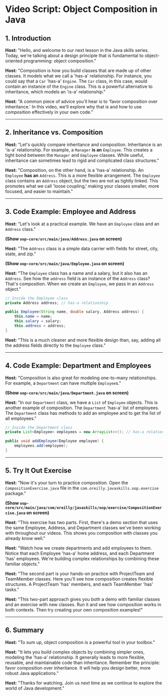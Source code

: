
# Video Script: Object Composition in Java

## 1. Introduction

**Host:** "Hello, and welcome to our next lesson in the Java skills series. Today, we're talking about a design principle that is fundamental to object-oriented programming: object composition."

**Host:** "Composition is how you build classes that are made up of other classes. It models what we call a 'has-a' relationship. For instance, you could say that a `Car` 'has-a' `Engine`. The `Car` class, in this case, would contain an instance of the `Engine` class. This is a powerful alternative to inheritance, which models an 'is-a' relationship."

**Host:** "A common piece of advice you'll hear is to 'favor composition over inheritance.' In this video, we'll explore why that is and how to use composition effectively in your own code."

---

## 2. Inheritance vs. Composition

**Host:** "Let's quickly compare inheritance and composition. Inheritance is an 'is-a' relationship. For example, a `Manager` **is an** `Employee`. This creates a tight bond between the `Manager` and `Employee` classes. While useful, inheritance can sometimes lead to rigid and complicated class structures."

**Host:** "Composition, on the other hand, is a 'has-a' relationship. An `Employee` **has an** `Address`. This is a more flexible arrangement. The `Employee` class contains an `Address` object, but the two are not as tightly linked. This promotes what we call 'loose coupling,' making your classes smaller, more focused, and easier to maintain."

---

## 3. Code Example: Employee and Address

**Host:** "Let's look at a practical example. We have an `Employee` class and an `Address` class."

**(Show `oop-core/src/main/java/Address.java` on screen)**

**Host:** "The `Address` class is a simple data carrier with fields for street, city, state, and zip."

**(Show `oop-core/src/main/java/Employee.java` on screen)**

**Host:** "The `Employee` class has a name and a salary, but it also has an `Address`. See how the `address` field is an instance of the `Address` class? That's composition. When we create an `Employee`, we pass in an `Address` object."

```java
// Inside the Employee class
private Address address; // has-a relationship

public Employee(String name, double salary, Address address) {
    this.name = name;
    this.salary = salary;
    this.address = address;
}
```

**Host:** "This is a much cleaner and more flexible design than, say, adding all the address fields directly to the `Employee` class."

---

## 4. Code Example: Department and Employees

**Host:** "Composition is also great for modeling one-to-many relationships. For example, a `Department` can have multiple `Employee`s."

**(Show `oop-core/src/main/java/Department.java` on screen)**

**Host:** "In our `Department` class, we have a `List` of `Employee` objects. This is another example of composition. The `Department` 'has-a' list of employees. The `Department` class has methods to add an employee and to get the list of all employees."

```java
// Inside the Department class
private List<Employee> employees = new ArrayList<>(); // has-a relationship

public void addEmployee(Employee employee) {
    employees.add(employee);
}
```

---

## 5. Try It Out Exercise

**Host:** "Now it's your turn to practice composition. Open the `CompositionExercise.java` file in the `com.oreilly.javaskills.oop.exercise` package."

**(Show `oop-core/src/main/java/com/oreilly/javaskills/oop/exercise/CompositionExercise.java` on screen)**

**Host:** "This exercise has two parts. First, there's a demo section that uses the same Employee, Address, and Department classes we've been working with throughout our videos. This shows you composition with classes you already know well."

**Host:** "Watch how we create departments and add employees to them. Notice that each Employee 'has-a' home address, and each Department 'has' employees. We're building complex relationships by combining these familiar objects."

**Host:** "The second part is your hands-on practice with ProjectTeam and TeamMember classes. Here you'll see how composition creates flexible structures. A ProjectTeam 'has' members, and each TeamMember 'has' tasks."

**Host:** "This two-part approach gives you both a demo with familiar classes and an exercise with new classes. Run it and see how composition works in both contexts. Then try creating your own composition examples!"

---

## 6. Summary

**Host:** "To sum up, object composition is a powerful tool in your toolbox."

**Host:** "It lets you build complex objects by combining simpler ones, modeling the 'has-a' relationship. It generally leads to more flexible, reusable, and maintainable code than inheritance. Remember the principle: favor composition over inheritance. It will help you design better, more robust Java applications."

**Host:** "Thanks for watching. Join us next time as we continue to explore the world of Java development."
